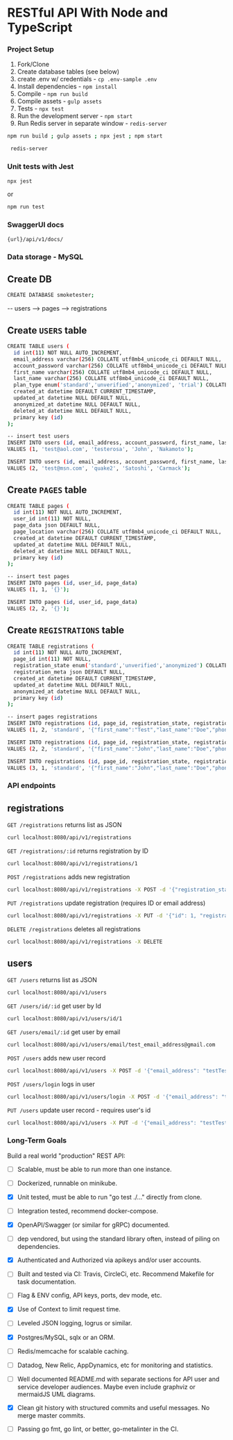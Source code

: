 # RESTful API With Node and TypeScript

### Project Setup 

1. Fork/Clone
2. Create database tables (see below)
3. create .env w/ credentials - `cp .env-sample .env`
4. Install dependencies - `npm install`
5. Compile - `npm run build`
6. Compile assets - `gulp assets`
7. Tests - `npx test`
8. Run the development server - `npm start`
9. Run Redis server in separate window - `redis-server`

```sh
npm run build ; gulp assets ; npx jest ; npm start
```

```sh 
 redis-server
```

### Unit tests with Jest
```sh
npx jest 
```
or 
```sh
npm run test 
```

### SwaggerUI docs 
```
{url}/api/v1/docs/
```

### Data storage - MySQL

## Create DB

```sh
CREATE DATABASE smoketester;
```
-- users --> pages --> registrations

## Create `USERS` table

```sh
CREATE TABLE users (
  id int(11) NOT NULL AUTO_INCREMENT,
  email_address varchar(256) COLLATE utf8mb4_unicode_ci DEFAULT NULL,
  account_password varchar(256) COLLATE utf8mb4_unicode_ci DEFAULT NULL,
  first_name varchar(256) COLLATE utf8mb4_unicode_ci DEFAULT NULL,
  last_name varchar(256) COLLATE utf8mb4_unicode_ci DEFAULT NULL,
  plan_type enum('standard','unverified','anonymized', 'trial') COLLATE utf8mb4_unicode_ci DEFAULT 'unverified',
  created_at datetime DEFAULT CURRENT_TIMESTAMP,
  updated_at datetime NULL DEFAULT NULL,
  anonymized_at datetime NULL DEFAULT NULL,
  deleted_at datetime NULL DEFAULT NULL,
  primary key (id)
);

-- insert test users 
INSERT INTO users (id, email_address, account_password, first_name, last_name)
VALUES (1, 'test@aol.com', 'testerosa', 'John', 'Nakamoto');

INSERT INTO users (id, email_address, account_password, first_name, last_name)
VALUES (2, 'test@msn.com', 'quake2', 'Satoshi', 'Carmack');
```

## Create `PAGES` table

```sh
CREATE TABLE pages (
  id int(11) NOT NULL AUTO_INCREMENT,
  user_id int(11) NOT NULL,
  page_data json DEFAULT NULL,
  page_location varchar(256) COLLATE utf8mb4_unicode_ci DEFAULT NULL,
  created_at datetime DEFAULT CURRENT_TIMESTAMP,
  updated_at datetime NULL DEFAULT NULL,
  deleted_at datetime NULL DEFAULT NULL,
  primary key (id)
);

-- insert test pages 
INSERT INTO pages (id, user_id, page_data)
VALUES (1, 1, '{}');

INSERT INTO pages (id, user_id, page_data)
VALUES (2, 2, '{}');
```

## Create `REGISTRATIONS` table
  
```sh
CREATE TABLE registrations (
  id int(11) NOT NULL AUTO_INCREMENT,				    	
  page_id int(11) NOT NULL,
  registration_state enum('standard','unverified','anonymized') COLLATE utf8mb4_unicode_ci DEFAULT 'unverified',
  registration_meta json DEFAULT NULL,
  created_at datetime DEFAULT CURRENT_TIMESTAMP,
  updated_at datetime NULL DEFAULT NULL,
  anonymized_at datetime NULL DEFAULT NULL,
  primary key (id)
);

-- insert pages registrations 
INSERT INTO registrations (id, page_id, registration_state, registration_meta)
VALUES (1, 2, 'standard', '{"first_name":"Test","last_name":"Doe","phone_number":"2065428765","email_address":"test@aol.com","contact_me":false}');

INSERT INTO registrations (id, page_id, registration_state, registration_meta)
VALUES (2, 2, 'standard', '{"first_name":"John","last_name":"Doe","phone_number":"2065428765","email_address":"test@msn.com","contact_me":false}');

INSERT INTO registrations (id, page_id, registration_state, registration_meta)
VALUES (3, 1, 'standard', '{"first_name":"John","last_name":"Doe","phone_number":"2065428765","email_address":"anon@gmail.com","contact_me":false}');
```

### API endpoints

## registrations

`GET /registrations` returns list as JSON  
```sh
curl localhost:8080/api/v1/registrations
```

`GET /registrations/:id` returns registration by ID
```sh
curl localhost:8080/api/v1/registrations/1
```

`POST /registrations` adds new registration 
```sh
curl localhost:8080/api/v1/registrations -X POST -d '{"registration_state": "standard", "event_id": 12, "registration_meta": { "first_name": "Test", "last_name": "Testington", "phone_number": "123456789", "email_address": "testTestington@gmail.com", "contact_me": true}}' -H "Content-Type: application/json"
```

`PUT /registrations` update registration (requires ID or email address)
```sh
curl localhost:8080/api/v1/registrations -X PUT -d '{"id": 1, "registration_state": "standard"}' -H "Content-Type: application/json"
```

`DELETE /registrations` deletes all registrations
```sh
curl localhost:8080/api/v1/registrations -X DELETE
```

## users

`GET /users` returns list as JSON
```sh
curl localhost:8080/api/v1/users
```

`GET /users/id/:id` get user by Id 
```sh
curl localhost:8080/api/v1/users/id/1
```

`GET /users/email/:id` get user by email
```sh
curl localhost:8080/api/v1/users/email/test_email_address@gmail.com
```

`POST /users` adds new user record 
```sh
curl localhost:8080/api/v1/users -X POST -d '{"email_address": "testTestington@gmail.com", "first_name": "Test", "last_name": "Testington", "account_password": "testeroas123"}' -H "Content-Type: application/json"
```

`POST /users/login` logs in user
```sh
curl localhost:8080/api/v1/users/login -X POST -d '{"email_address": "testTestington@gmail.com", "account_password": "testeroas123"}' -H "Content-Type: application/json"
```

`PUT /users` update user record - requires user's id
```sh
curl localhost:8080/api/v1/users -X PUT -d '{"email_address": "testTestington@gmail.com", "first_name": "Test", "last_name": "Johnson", "id": 1}' -H "Content-Type: application/json"
```

### Long-Term Goals 

Build a real world "production" REST API: 

* [ ] Scalable, must be able to run more than one instance.

* [ ] Dockerized, runnable on minikube.

* [x] Unit tested, must be able to run "go test ./..." directly from clone.

* [ ] Integration tested, recommend docker-compose.

* [x] OpenAPI/Swagger (or similar for gRPC) documented.

* [ ] dep vendored, but using the standard library often, instead of piling on dependencies.

* [x] Authenticated and Authorized via apikeys and/or user accounts.

* [ ] Built and tested via CI: Travis, CircleCi, etc. Recommend Makefile for task documentation.

* [ ] Flag & ENV config, API keys, ports, dev mode, etc.

* [x] Use of Context to limit request time.

* [ ] Leveled JSON logging, logrus or similar.

* [x] Postgres/MySQL, sqlx or an ORM.

* [ ] Redis/memcache for scalable caching.

* [ ] Datadog, New Relic, AppDynamics, etc for monitoring and statistics.

* [ ] Well documented README.md with separate sections for API user and service developer audiences. Maybe even include graphviz or mermaidJS UML diagrams.

* [x] Clean git history with structured commits and useful messages. No merge master commits.

* [ ] Passing go fmt, go lint, or better, go-metalinter in the CI.

